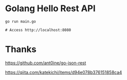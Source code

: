 # Golang Hello Rest API

```
go run main.go

# Access http://localhost:8080
```

# Thanks

https://github.com/ant0ine/go-json-rest

https://qiita.com/katekichi/items/d94e078b376151858ca4
